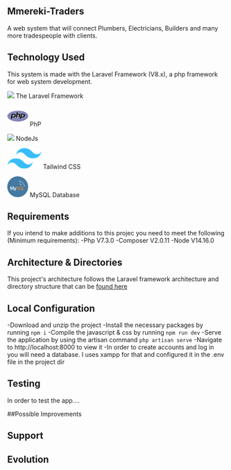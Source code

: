 ## Mmereki-Traders
A web system that will connect Plumbers, Electricians, Builders and many more tradespeople with clients. 

## Technology Used
This system is made with the Laravel Framework (V8.x), a php framework for web system development.

<a href="https://laravel.com" target="_blank"><img src="https://raw.githubusercontent.com/laravel/art/master/logo-lockup/5%20SVG/2%20CMYK/1%20Full%20Color/laravel-logolockup-cmyk-red.svg" width="100"></a> The Laravel Framework

<a href="https://www.php.net"><img height=48 src="https://github.com/PrinceCorwin/Useful-tech-icons/blob/main/images/php.png?raw=true"></a> PhP

<a href="https://nodejs.org"><img height=48 src="https://raw.githubusercontent.com/caiogondim/javascript-server-side-logos/master/node.js/standard/454x128.png"></a> NodeJs

<a href="https://tailwindcss.com"><img height=48 src="https://github.com/PrinceCorwin/Useful-tech-icons/blob/main/images/tailwind.png?raw=true"></a> Tailwind CSS

<a href="https://mysql.com"><img height=48 src="https://github.com/PrinceCorwin/Useful-tech-icons/blob/main/images/mysql-logo.png?raw=true"></a> MySQL Database

## Requirements
If you intend to make additions to this projec you need to meet the following (Minimum requirements):
-Php V7.3.0 
-Composer V2.0.11
-Node V14.16.0

## Architecture & Directories
This project's architecture follows the Laravel framework architecture and directory structure that can be [found here](https://laravel.com/docs/8.x/structure)

## Local Configuration
-Download and unzip the project 
-Install the necessary packages by running `npm i`
-Compile the javascript & css by running `npm run dev`
-Serve the application by using the artisan command `php artisan serve`
-Navigate to http://localhost:8000 to view it
-In order to create accounts and log in you will need a database. I uses xampp for that and configured it in the .env file in the project dir

## Testing
In order to test the app....

##Possible Improvements

## Support

## Evolution
